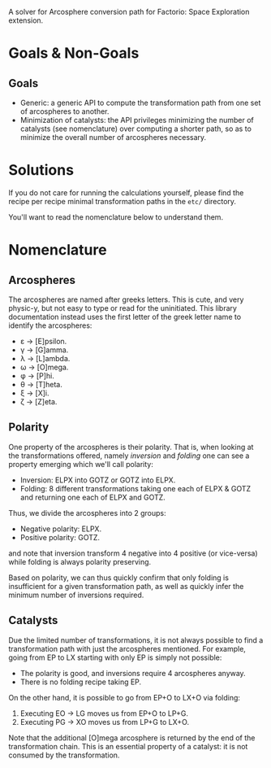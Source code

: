 A solver for Arcosphere conversion path for Factorio: Space Exploration extension.

#   Goals & Non-Goals

##  Goals

-   Generic: a generic API to compute the transformation path from one set of arcospheres to another.
-   Minimization of catalysts: the API privileges minimizing the number of catalysts (see nomenclature) over computing
    a shorter path, so as to minimize the overall number of arcospheres necessary.


#   Solutions

If you do not care for running the calculations yourself, please find the recipe per recipe minimal transformation paths
in the `etc/` directory.

You'll want to read the nomenclature below to understand them.


#   Nomenclature

##  Arcospheres

The arcospheres are named after greeks letters. This is cute, and very physic-y, but not easy to type or read for the
uninitiated. This library documentation instead uses the first letter of the greek letter name to identify the
arcospheres:

-   ε -> [E]psilon.
-   γ -> [G]amma.
-   λ -> [L]ambda.
-   ω -> [O]mega.
-   φ -> [P]hi.
-   θ -> [T]heta.
-   ξ -> [X]i.
-   ζ -> [Z]eta.


##   Polarity

One property of the arcospheres is their polarity. That is, when looking at the transformations offered, namely
_inversion_ and _folding_ one can see a property emerging which we'll call polarity:

-   Inversion: ELPX into GOTZ or GOTZ into ELPX.
-   Folding: 8 different transformations taking one each of ELPX & GOTZ and returning one each of ELPX and GOTZ.

Thus, we divide the arcospheres into 2 groups:

-   Negative polarity: ELPX.
-   Positive polarity: GOTZ.

and note that inversion transform 4 negative into 4 positive (or vice-versa) while folding is always polarity
preserving.

Based on polarity, we can thus quickly confirm that only folding is insufficient for a given transformation path, as
well as quickly infer the minimum number of inversions required.


##  Catalysts

Due the limited number of transformations, it is not always possible to find a transformation path with just the
arcospheres mentioned. For example, going from EP to LX starting with only EP is simply not possible:

-   The polarity is good, and inversions require 4 arcospheres anyway.
-   There is no folding recipe taking EP.

On the other hand, it is possible to go from EP+O to LX+O via folding:

1.  Executing EO -> LG moves us from EP+O to LP+G.
2.  Executing PG -> XO moves us from LP+G to LX+O.

Note that the additional [O]mega arcosphere is returned by the end of the transformation chain. This is an essential
property of a catalyst: it is not consumed by the transformation.
